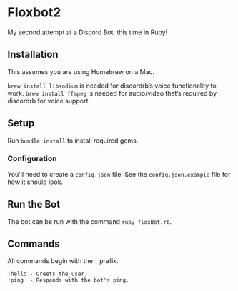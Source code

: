 # Floxbot2
My second attempt at a Discord Bot, this time in Ruby!

## Installation

This assumes you are using Homebrew on a Mac.

`brew install libsodium` is needed for discordrb’s voice functionality to work.
`brew install ffmpeg` is needed for audio/video that’s required by discordrb for voice support.

## Setup

Run `bundle install` to install required gems.

### Configuration

You'll need to create a `config.json` file. See the `config.json.example` file for how it should look.

## Run the Bot

The bot can be run with the command `ruby floxBot.rb`.

## Commands

All commands begin with the `!` prefix.

```
!hello - Greets the user.
!ping  - Responds with the bot's ping.
```

